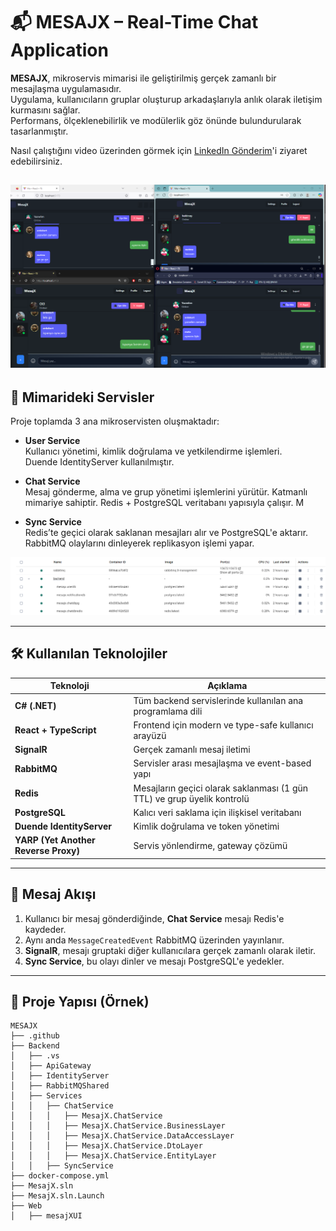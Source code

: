 # 📬 MESAJX – Real-Time Chat Application

**MESAJX**, mikroservis mimarisi ile geliştirilmiş gerçek zamanlı bir mesajlaşma uygulamasıdır.  
Uygulama, kullanıcıların gruplar oluşturup arkadaşlarıyla anlık olarak iletişim kurmasını sağlar.  
Performans, ölçeklenebilirlik ve modülerlik göz önünde bulundurularak tasarlanmıştır.

Nasıl çalıştığını video üzerinden görmek için [LinkedIn Gönderim](https://www.linkedin.com/posts/umut-tanr%C4%B1verdi-2035b8259_microservices-rabbitmq-signalr-activity-7334563899133837312-tYeI?utm_source=share&utm_medium=member_desktop&rcm=ACoAAD-gfiMBPd1Gt_j_-FMlglQRWASSpXo4zQ4)'i ziyaret edebilirsiniz.

![Mesajlaşma](https://github.com/mutuceng/MesajX/blob/main/Docs/images/mesajxreeltime.png)
---

## 🧱 Mimarideki Servisler

Proje toplamda 3 ana mikroservisten oluşmaktadır:

- **User Service**  
  Kullanıcı yönetimi, kimlik doğrulama ve yetkilendirme işlemleri.  
  Duende IdentityServer kullanılmıştır.

- **Chat Service**  
  Mesaj gönderme, alma ve grup yönetimi işlemlerini yürütür.
  Katmanlı mimariye sahiptir.
  Redis + PostgreSQL veritabanı yapısıyla çalışır. M  

- **Sync Service**  
  Redis’te geçici olarak saklanan mesajları alır ve PostgreSQL'e aktarır.
  RabbitMQ olaylarını dinleyerek replikasyon işlemi yapar.

 ![Docker Containers](https://github.com/mutuceng/MesajX/blob/main/Docs/images/mesajdocker.png)

---

## 🛠️ Kullanılan Teknolojiler

| Teknoloji | Açıklama |
|----------|----------|
| **C# (.NET)** | Tüm backend servislerinde kullanılan ana programlama dili |
| **React + TypeScript** | Frontend için modern ve type-safe kullanıcı arayüzü |
| **SignalR** | Gerçek zamanlı mesaj iletimi |
| **RabbitMQ** | Servisler arası mesajlaşma ve event-based yapı |
| **Redis** | Mesajların geçici olarak saklanması (1 gün TTL) ve grup üyelik kontrolü |
| **PostgreSQL** | Kalıcı veri saklama için ilişkisel veritabanı |
| **Duende IdentityServer** | Kimlik doğrulama ve token yönetimi |
| **YARP (Yet Another Reverse Proxy)** | Servis yönlendirme, gateway çözümü |

---

## 🔄 Mesaj Akışı

1. Kullanıcı bir mesaj gönderdiğinde, **Chat Service** mesajı Redis'e kaydeder.
2. Aynı anda `MessageCreatedEvent` RabbitMQ üzerinden yayınlanır.
3. **SignalR**, mesajı gruptaki diğer kullanıcılara gerçek zamanlı olarak iletir.
4. **Sync Service**, bu olayı dinler ve mesajı PostgreSQL'e yedekler.

---

## 📁 Proje Yapısı (Örnek)

```plaintext
MESAJX
├── .github
├── Backend
│   ├── .vs
│   ├── ApiGateway
│   ├── IdentityServer
│   ├── RabbitMQShared
│   ├── Services
│   │   ├── ChatService
│   │   │   ├── MesajX.ChatService
│   │   │   ├── MesajX.ChatService.BusinessLayer
│   │   │   ├── MesajX.ChatService.DataAccessLayer
│   │   │   ├── MesajX.ChatService.DtoLayer
│   │   │   ├── MesajX.ChatService.EntityLayer
│   │   ├── SyncService
├── docker-compose.yml
├── MesajX.sln
├── MesajX.sln.Launch
├── Web
│   ├── mesajXUI
